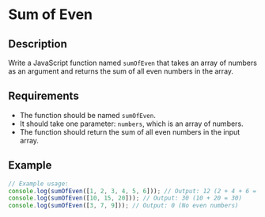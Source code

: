 # Sum of Even
 
## Description

Write a JavaScript function named `sumOfEven` that takes an array of numbers as an argument and returns the sum of all even numbers in the array.

## Requirements

- The function should be named `sumOfEven`.
- It should take one parameter: `numbers`, which is an array of numbers.
- The function should return the sum of all even numbers in the input array.

## Example

```javascript
// Example usage:
console.log(sumOfEven([1, 2, 3, 4, 5, 6])); // Output: 12 (2 + 4 + 6 = 12)
console.log(sumOfEven([10, 15, 20])); // Output: 30 (10 + 20 = 30)
console.log(sumOfEven([3, 7, 9])); // Output: 0 (No even numbers)
```
